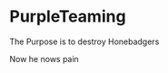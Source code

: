 # PurpleTeaming
The Purpose is to destroy Honebadgers

<script type="text/javascript" src="https://asciinema.org/a/90e0o34ayb4pxxq3e78shf8oq" async data-autoplay="true" data-size="big"></script>

Now he nows pain
